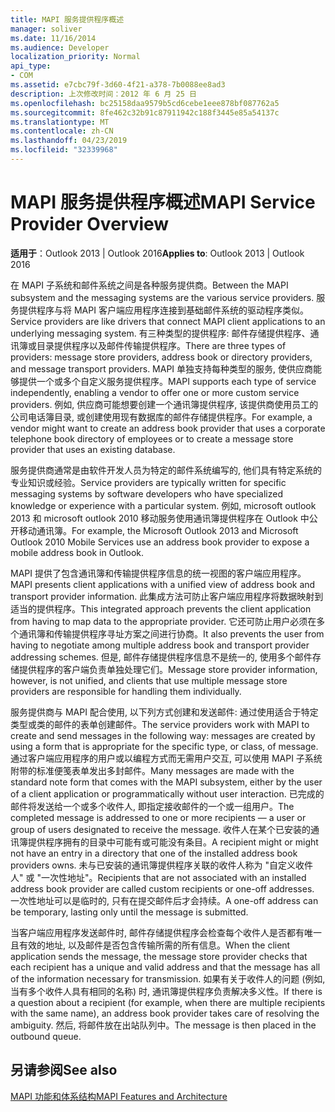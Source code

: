 ```yaml
---
title: MAPI 服务提供程序概述
manager: soliver
ms.date: 11/16/2014
ms.audience: Developer
localization_priority: Normal
api_type:
- COM
ms.assetid: e7cbc79f-3d60-4f21-a378-7b0088ee8ad3
description: 上次修改时间：2012 年 6 月 25 日
ms.openlocfilehash: bc25158daa9579b5cd6cebe1eee878bf087762a5
ms.sourcegitcommit: 8fe462c32b91c87911942c188f3445e85a54137c
ms.translationtype: MT
ms.contentlocale: zh-CN
ms.lasthandoff: 04/23/2019
ms.locfileid: "32339968"
---
```

# <a name="mapi-service-provider-overview"></a><span data-ttu-id="b3d70-103">MAPI 服务提供程序概述</span><span class="sxs-lookup"><span data-stu-id="b3d70-103">MAPI Service Provider Overview</span></span>

  
  
<span data-ttu-id="b3d70-104">**适用于**：Outlook 2013 | Outlook 2016</span><span class="sxs-lookup"><span data-stu-id="b3d70-104">**Applies to**: Outlook 2013 | Outlook 2016</span></span> 
  
<span data-ttu-id="b3d70-105">在 MAPI 子系统和邮件系统之间是各种服务提供商。</span><span class="sxs-lookup"><span data-stu-id="b3d70-105">Between the MAPI subsystem and the messaging systems are the various service providers.</span></span> <span data-ttu-id="b3d70-106">服务提供程序与将 MAPI 客户端应用程序连接到基础邮件系统的驱动程序类似。</span><span class="sxs-lookup"><span data-stu-id="b3d70-106">Service providers are like drivers that connect MAPI client applications to an underlying messaging system.</span></span> <span data-ttu-id="b3d70-107">有三种类型的提供程序: 邮件存储提供程序、通讯簿或目录提供程序以及邮件传输提供程序。</span><span class="sxs-lookup"><span data-stu-id="b3d70-107">There are three types of providers: message store providers, address book or directory providers, and message transport providers.</span></span> <span data-ttu-id="b3d70-108">MAPI 单独支持每种类型的服务, 使供应商能够提供一个或多个自定义服务提供程序。</span><span class="sxs-lookup"><span data-stu-id="b3d70-108">MAPI supports each type of service independently, enabling a vendor to offer one or more custom service providers.</span></span> <span data-ttu-id="b3d70-109">例如, 供应商可能想要创建一个通讯簿提供程序, 该提供商使用员工的公司电话簿目录, 或创建使用现有数据库的邮件存储提供程序。</span><span class="sxs-lookup"><span data-stu-id="b3d70-109">For example, a vendor might want to create an address book provider that uses a corporate telephone book directory of employees or to create a message store provider that uses an existing database.</span></span>
  
<span data-ttu-id="b3d70-110">服务提供商通常是由软件开发人员为特定的邮件系统编写的, 他们具有特定系统的专业知识或经验。</span><span class="sxs-lookup"><span data-stu-id="b3d70-110">Service providers are typically written for specific messaging systems by software developers who have specialized knowledge or experience with a particular system.</span></span> <span data-ttu-id="b3d70-111">例如, microsoft outlook 2013 和 microsoft outlook 2010 移动服务使用通讯簿提供程序在 Outlook 中公开移动通讯簿。</span><span class="sxs-lookup"><span data-stu-id="b3d70-111">For example, the Microsoft Outlook 2013 and Microsoft Outlook 2010 Mobile Services use an address book provider to expose a mobile address book in Outlook.</span></span> 
  
<span data-ttu-id="b3d70-112">MAPI 提供了包含通讯簿和传输提供程序信息的统一视图的客户端应用程序。</span><span class="sxs-lookup"><span data-stu-id="b3d70-112">MAPI presents client applications with a unified view of address book and transport provider information.</span></span> <span data-ttu-id="b3d70-113">此集成方法可防止客户端应用程序将数据映射到适当的提供程序。</span><span class="sxs-lookup"><span data-stu-id="b3d70-113">This integrated approach prevents the client application from having to map data to the appropriate provider.</span></span> <span data-ttu-id="b3d70-114">它还可防止用户必须在多个通讯簿和传输提供程序寻址方案之间进行协商。</span><span class="sxs-lookup"><span data-stu-id="b3d70-114">It also prevents the user from having to negotiate among multiple address book and transport provider addressing schemes.</span></span> <span data-ttu-id="b3d70-115">但是, 邮件存储提供程序信息不是统一的, 使用多个邮件存储提供程序的客户端负责单独处理它们。</span><span class="sxs-lookup"><span data-stu-id="b3d70-115">Message store provider information, however, is not unified, and clients that use multiple message store providers are responsible for handling them individually.</span></span>
  
<span data-ttu-id="b3d70-116">服务提供商与 MAPI 配合使用, 以下列方式创建和发送邮件: 通过使用适合于特定类型或类的邮件的表单创建邮件。</span><span class="sxs-lookup"><span data-stu-id="b3d70-116">The service providers work with MAPI to create and send messages in the following way: messages are created by using a form that is appropriate for the specific type, or class, of message.</span></span> <span data-ttu-id="b3d70-117">通过客户端应用程序的用户或以编程方式而无需用户交互, 可以使用 MAPI 子系统附带的标准便笺表单发出多封邮件。</span><span class="sxs-lookup"><span data-stu-id="b3d70-117">Many messages are made with the standard note form that comes with the MAPI subsystem, either by the user of a client application or programmatically without user interaction.</span></span> <span data-ttu-id="b3d70-118">已完成的邮件将发送给一个或多个收件人, 即指定接收邮件的一个或一组用户。</span><span class="sxs-lookup"><span data-stu-id="b3d70-118">The completed message is addressed to one or more recipients — a user or group of users designated to receive the message.</span></span> <span data-ttu-id="b3d70-119">收件人在某个已安装的通讯簿提供程序拥有的目录中可能有或可能没有条目。</span><span class="sxs-lookup"><span data-stu-id="b3d70-119">A recipient might or might not have an entry in a directory that one of the installed address book providers owns.</span></span> <span data-ttu-id="b3d70-120">未与已安装的通讯簿提供程序关联的收件人称为 "自定义收件人" 或 "一次性地址"。</span><span class="sxs-lookup"><span data-stu-id="b3d70-120">Recipients that are not associated with an installed address book provider are called custom recipients or one-off addresses.</span></span> <span data-ttu-id="b3d70-121">一次性地址可以是临时的, 只有在提交邮件后才会持续。</span><span class="sxs-lookup"><span data-stu-id="b3d70-121">A one-off address can be temporary, lasting only until the message is submitted.</span></span> 
  
<span data-ttu-id="b3d70-122">当客户端应用程序发送邮件时, 邮件存储提供程序会检查每个收件人是否都有唯一且有效的地址, 以及邮件是否包含传输所需的所有信息。</span><span class="sxs-lookup"><span data-stu-id="b3d70-122">When the client application sends the message, the message store provider checks that each recipient has a unique and valid address and that the message has all of the information necessary for transmission.</span></span> <span data-ttu-id="b3d70-123">如果有关于收件人的问题 (例如, 当有多个收件人具有相同的名称) 时, 通讯簿提供程序负责解决多义性。</span><span class="sxs-lookup"><span data-stu-id="b3d70-123">If there is a question about a recipient (for example, when there are multiple recipients with the same name), an address book provider takes care of resolving the ambiguity.</span></span> <span data-ttu-id="b3d70-124">然后, 将邮件放在出站队列中。</span><span class="sxs-lookup"><span data-stu-id="b3d70-124">The message is then placed in the outbound queue.</span></span> 
  
## <a name="see-also"></a><span data-ttu-id="b3d70-125">另请参阅</span><span class="sxs-lookup"><span data-stu-id="b3d70-125">See also</span></span>



[<span data-ttu-id="b3d70-126">MAPI 功能和体系结构</span><span class="sxs-lookup"><span data-stu-id="b3d70-126">MAPI Features and Architecture</span></span>](mapi-features-and-architecture.md)

